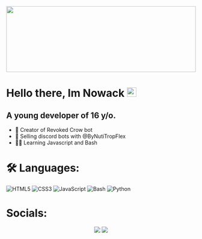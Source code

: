 <img height="175px" width="100%" height="auto" src="https://cdn.discordapp.com/attachments/820752455578550303/898908351008739378/clipart1660243.png">
<h1>
    Hello there, Im Nowack <img src=https://media.giphy.com/media/hvRJCLFzcasrR4ia7z/giphy.gif width="25"/>
</h1>
<h2>
  A young developer of 16 y/o.
</h2>
  
+ 💪 Creator of Revoked Crow bot
+ 🤖 Selling discord bots with @ByNutiTropFlex
+ 👨‍🎓 Learning Javascript and Bash

# 🛠️ Languages:
![HTML5](https://img.icons8.com/color/30/html-5.png) ![CSS3](https://img.icons8.com/color/30/css3.png) ![JavaScript](https://img.icons8.com/color/30/javascript.png) ![Bash](https://img.icons8.com/plasticine/30/000000/bash.png) ![Python](https://img.icons8.com/color/30/python.png)

<h1>
    Socials:
</h1>
<p align="center">
<a href="https://discord.gg/candyisland" target="_BLANK"><img src="https://img.shields.io/badge/-Discord-7289DA?style=for-the-badge&logo=discord&logoColor=white"></a>
<a href="https://instagram.com/_nxwack_" target="_BLANK"><img src="https://img.shields.io/badge/-Instagram-E1306C?style=for-the-badge&logo=instagram&logoColor=white"></a>
</p>


